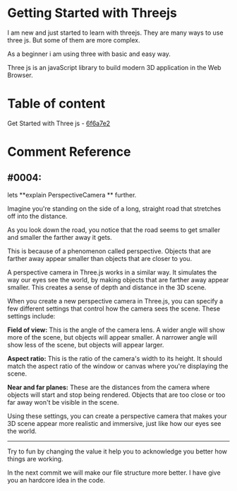 # Getting Started with Threejs 

I am new and just started to learn with threejs. They are many ways to use three js. But some of them are more complex.

As a beginner i am using three with basic and easy way. 

Three js is an javaScript library to build modern 3D application in the Web Browser.

# Table of content

Get Started with Three js - [6f6a7e2](https://github.com/Fardeen-Awais/Learning-Three-Js-/commit/6f6a7e2)



# Comment Reference 

## #0004:

lets **explain PerspectiveCamera ** further.

Imagine you're standing on the side of a long, straight road that stretches off into the distance.

As you look down the road, you notice that the road seems to get smaller and smaller the farther away it gets.

This is because of a phenomenon called perspective. Objects that are farther away appear smaller than objects that are closer to you.

A perspective camera in Three.js works in a similar way. It simulates the way our eyes see the world, by making objects that are farther away appear smaller. This creates a sense of depth and distance in the 3D scene.

When you create a new perspective camera in Three.js, you can specify a few different settings that control how the camera sees the scene. These settings include:

**Field of view:** This is the angle of the camera lens. A wider angle will show more of the scene, but objects will appear smaller. A narrower angle will show less of the scene, but objects will appear larger.

**Aspect ratio:** This is the ratio of the camera's width to its height. It should match the aspect ratio of the window or canvas where you're displaying the scene.

**Near and far planes:** These are the distances from the camera where objects will start and stop being rendered. Objects that are too close or too far away won't be visible in the scene.

Using these settings, you can create a perspective camera that makes your 3D scene appear more realistic and immersive, just like how our eyes see the world.


---------------------------------------

Try to fun by changing the value it help you to acknowledge you better how things are working.

In the next commit we will make our file structure more better. I have give you an hardcore idea in the code. 
